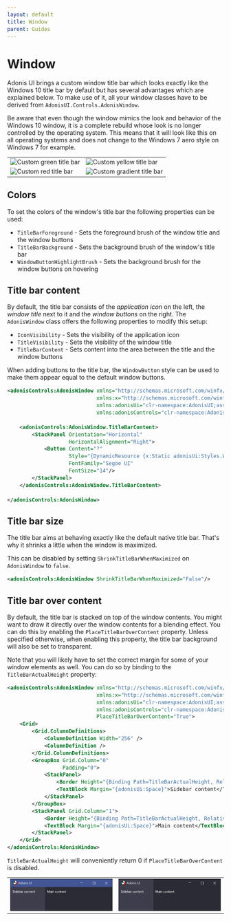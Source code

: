 ```yaml
---
layout: default
title: Window
parent: Guides
---
```


# Window

Adonis UI brings a custom window title bar which looks exactly like the Windows 10 title bar by default but has several advantages which are explained below. To make use of it, all your window classes have to be derived from `AdonisUI.Controls.AdonisWindow`.

Be aware that even though the window mimics the look and behavior of the Windows 10 window, it is a complete rebuild whose look is no longer controlled by the operating system. This means that it will look like this on all operating systems and does not change to the Windows 7 aero style on Windows 7 for example.

|                                                                |                                                                      |
| -------------------------------------------------------------- | -------------------------------------------------------------------- |
| ![Custom green title bar](../../img/adonis-titlebar-green.png) | ![Custom yellow title bar](../../img/adonis-titlebar-yellow.png)     |
| ![Custom red title bar](../../img/adonis-titlebar-red.png)     | ![Custom gradient title bar](../../img/adonis-titlebar-gradient.png) |

## Colors

To set the colors of the window's title bar the following properties can be used:

- `TitleBarForeground` - Sets the foreground brush of the window title and the window buttons
- `TitleBarBackground` - Sets the background brush of the window's title bar
- `WindowButtonHighlightBrush` - Sets the background brush for the window buttons on hovering

## Title bar content

By default, the title bar consists of the *application icon* on the left, the *window title* next to it and the *window buttons* on the right. The `AdonisWindow` class offers the following properties to modify this setup:

- `IconVisibility` - Sets the visibility of the application icon
- `TitleVisibility` - Sets the visibility of the window title
- `TitleBarContent` - Sets content into the area between the title and the window buttons

When adding buttons to the title bar, the `WindowButton` style can be used to make them appear equal to the default window buttons.

```xml
<adonisControls:AdonisWindow xmlns="http://schemas.microsoft.com/winfx/2006/xaml/presentation"
                             xmlns:x="http://schemas.microsoft.com/winfx/2006/xaml"
                             xmlns:adonisUi="clr-namespace:AdonisUI;assembly=AdonisUI"
                             xmlns:adonisControls="clr-namespace:AdonisUI.Controls;assembly=AdonisUI">

    <adonisControls:AdonisWindow.TitleBarContent>
        <StackPanel Orientation="Horizontal"
                    HorizontalAlignment="Right">
            <Button Content="?"
                    Style="{DynamicResource {x:Static adonisUi:Styles.WindowButton}}"
                    FontFamily="Segoe UI"
                    FontSize="14"/>
        </StackPanel>
    </adonisControls:AdonisWindow.TitleBarContent>
    
</adonisControls:AdonisWindow>
```

## Title bar size

The title bar aims at behaving exactly like the default native title bar. That's why it shrinks a little when the window is maximized.

This can be disabled by setting `ShrinkTitleBarWhenMaximized` on `AdonisWindow` to `false`.

```xml
<adonisControls:AdonisWindow ShrinkTitleBarWhenMaximized="False"/>
```

## Title bar over content

By default, the title bar is stacked on top of the window contents. You might want to draw it directly over the window contents for a blending effect. You can do this by enabling the `PlaceTitleBarOverContent` property. Unless specified otherwise, when enabling this property, the title bar background will also be set to transparent.

Note that you will likely have to set the correct margin for some of your window elements as well. You can do so by binding to the `TitleBarActualHeight` property:

```xml
<adonisControls:AdonisWindow xmlns="http://schemas.microsoft.com/winfx/2006/xaml/presentation"
                             xmlns:x="http://schemas.microsoft.com/winfx/2006/xaml"
                             xmlns:adonisUi="clr-namespace:AdonisUI;assembly=AdonisUI"
                             xmlns:adonisControls="clr-namespace:AdonisUI.Controls;assembly=AdonisUI"
                             PlaceTitleBarOverContent="True">
    <Grid>
        <Grid.ColumnDefinitions>
            <ColumnDefinition Width="256" />
            <ColumnDefinition />
        </Grid.ColumnDefinitions>
        <GroupBox Grid.Column="0"
                  Padding="0">
            <StackPanel>
                <Border Height="{Binding Path=TitleBarActualHeight, RelativeSource={RelativeSource AncestorType={x:Type adonisControls:AdonisWindow}}}" />
                <TextBlock Margin="{adonisUi:Space}">Sidebar content</TextBlock>
            </StackPanel>
        </GroupBox>
        <StackPanel Grid.Column="1">
            <Border Height="{Binding Path=TitleBarActualHeight, RelativeSource={RelativeSource AncestorType={x:Type adonisControls:AdonisWindow}}}" />
            <TextBlock Margin="{adonisUi:Space}">Main content</TextBlock>
        </StackPanel>
    </Grid>
</adonisControls:AdonisWindow>
```
`TitleBarActualHeight` will conveniently return 0 if `PlaceTitleBarOverContent` is disabled.

|                                                                |                                                                      |
| -------------------------------------------------------------- | -------------------------------------------------------------------- |
| ![PlaceTitleBarOverContent disabled](../../img/adonis-titlebar-place-over-false.png) | ![PlaceTitleBarOverContent enabled](../../img/adonis-titlebar-place-over-true.png)     |
